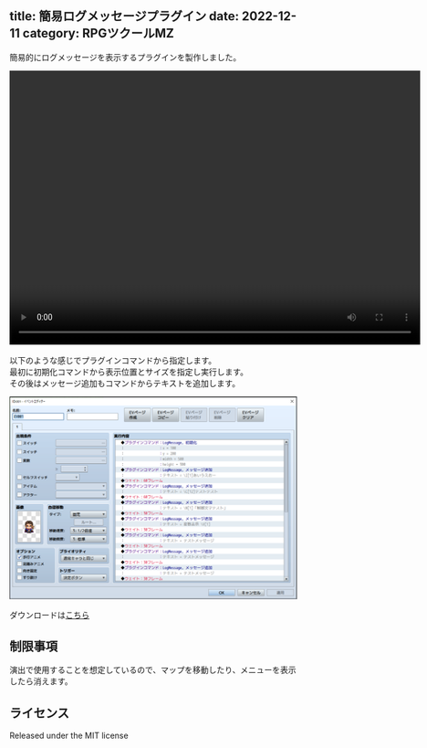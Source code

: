 title: 簡易ログメッセージプラグイン
date: 2022-12-11
category: RPGツクールMZ
---

簡易的にログメッセージを表示するプラグインを製作しました。

<video src="/img/2022-12-11-logmessage/logmessage.mp4" width="720" height="480" controls></video>

以下のような感じでプラグインコマンドから指定します。  
最初に初期化コマンドから表示位置とサイズを指定し実行します。  
その後はメッセージ追加もコマンドからテキストを追加します。  

![コマンド例](/img/2022-12-11-logmessage/command.png)


ダウンロードは[こちら](https://raw.githubusercontent.com/kido0617/rpgmakerMZ-plugin/main/LogMessage/LogMessage.js)

## 制限事項

演出で使用することを想定しているので、マップを移動したり、メニューを表示したら消えます。


## ライセンス

Released under the MIT license